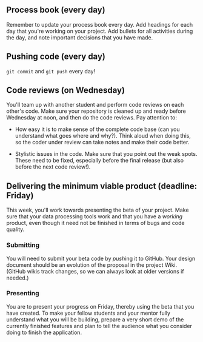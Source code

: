 ## Process book (every day)

Remember to update your process book every day. Add headings for each day that you're working on your project. Add bullets for all activities during the day, and note important decisions that you have made.

## Pushing code (every day)

`git commit` and `git push` every day!

## Code reviews (on Wednesday)

You'll team up with another student and perform code reviews on each other's code. Make sure your repository is cleaned up and ready before Wednesday at noon, and then do the code reviews. Pay attention to:

- How easy it is to make sense of the complete code base (can you understand what goes where and why?). Think aloud when doing this, so the coder under review can take notes and make their code better.

- Stylistic issues in the code. Make sure that you point out the weak spots. These need to be fixed, especially before the final release (but also before the next code review!).

## Delivering the minimum viable product (deadline: Friday)

This week, you'll work towards presenting the beta of your project. Make sure that your data processing tools work and that you have a *working* product, even though it need not be finished in terms of bugs and code quality.

### Submitting

You will need to submit your beta code by *push*ing it to GitHub. Your
design document should be an evolution of the proposal in the project Wiki.
(GitHub wikis track changes, so we can always look at older versions if needed.)

### Presenting

You are to present your progress on Friday, thereby using the beta that you have
created. To make your fellow students and your mentor fully understand what you
will be building, prepare a very short demo of the currently finished features and plan to tell the audience what you consider doing to finish the application.

